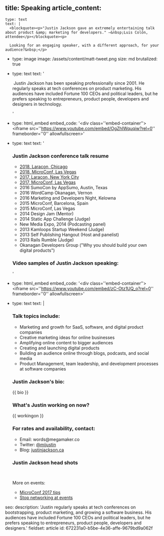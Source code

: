 title: Speaking
article_content:
  -
    type: text
    text: |
      <blockquote><p>"Justin Jackson gave an extremely entertaining talk about product &amp; marketing for developers." –&nbsp;Luis Colón, attendee</p></blockquote><p>
      
      Looking for an engaging speaker, with a different approach, for your audience?&nbsp;</p>
  -
    type: image
    image: /assets/content/matt-tweet.png
    size: md
    brutalized: true
  -
    type: text
    text: '<p>&nbsp;Justin Jackson has been speaking professionally since 2001. He regularly speaks at tech conferences on product marketing. His audiences have included Fortune 100&nbsp;CEOs and political leaders, but he prefers speaking to entrepreneurs, product people, developers and designers in technology.</p>'
  -
    type: html_embed
    embed_code: '<style>.embed-container { position: relative; padding-bottom: 56.25%; height: 0; overflow: hidden; max-width: 100%; -webkit-filter: grayscale(100%); filter: grayscale(100%); } .embed-container iframe, .embed-container object, .embed-container embed { position: absolute; top: 0; left: 0; width: 100%; height: 100%; }</style><div class=''embed-container''><iframe src=''https://www.youtube.com/embed/OgZhIWquqiw?rel=0'' frameborder=''0'' allowfullscreen></iframe></div>'
  -
    type: text
    text: '<h3>Justin Jackson conference talk resume</h3><ul><li><a href="https://www.flickr.com/photos/ninjaparade/43792024671/in/album-72157699336717324/">2018, Laracon, Chicago</a></li><li><a href="https://youtu.be/F-q3PLqMOoc">2018, MicroConf, Las Vegas</a></li><li><a href="https://www.youtube.com/watch?v=OgZhIWquqiw">2017, Laracon, New York City</a></li><li><a href="https://youtu.be/JGBAyzw0dG8?t=27s">2017, MicroConf, Las Vegas</a></li><li>2016 SumoCon by AppSumo, Austin, Texas</li><li>2016 WordCamp Okanagan, Vernon</li><li>2016 Marketing and&nbsp;Developers Night, Kelowna</li><li>2015 MicroConf, Barcelona, Spain</li><li>2015 MicroConf, Las Vegas</li><li>2014 Design Jam (Mentor)</li><li>2014 Static App Challenge (Judge)</li><li>New Media Expo, 2014 (Podcasting panel)</li><li>2013 Kamloops Startup Weekend (Judge)</li><li>2013 Self Publishing Hangout (Host and panelist)</li><li>2013 Rails Rumble (Judge)</li><li>Okanagan Developers Group ("Why you should build your own digital products")</li></ul><h3>Video samples of Justin Jackson speaking:</h3>'
  -
    type: html_embed
    embed_code: '<style>.embed-container { position: relative; padding-bottom: 56.25%; height: 0; overflow: hidden; max-width: 100%; } .embed-container iframe, .embed-container object, .embed-container embed { position: absolute; top: 0; left: 0; width: 100%; height: 100%; -webkit-filter: grayscale(100%); filter: grayscale(100%); }</style><div class=''embed-container''><iframe src=''https://www.youtube.com/embed/zC-Otz1UQ_o?rel=0'' frameborder=''0'' allowfullscreen></iframe></div>'
  -
    type: text
    text: |
      <h3>Talk topics include:</h3><ul><li>Marketing and growth for SaaS, software, and digital product companies</li><li>Creative marketing ideas for online businesses</li><li>Amplifying online content to bigger audiences</li><li>Creating and launching digital products</li><li>Building an audience online through blogs, podcasts, and social media</li><li>Product Management, team leadership, and development processes at software companies</li></ul><h3>Justin Jackson's bio:</h3><p>{{ bio }}</p><h3>What's Justin working on now?</h3><p>{{ workingon }}</p><h3>For rates and availability, contact:</h3><ul><li>Email: words@megamaker.co</li><li>Twitter: <a href="http://twitter.com/mijustin">@mijustin</a></li><li>Blog: <a href="http://justinjackson.ca">justinjackson.ca</a></li></ul><h3>Justin Jackson head shots</h3><p><br></p><p>More on events:
      
      </p><ul><li><a href="https://justinjackson.ca/microconf/">MicroConf 2017 tips</a></li><li><a href="https://justinjackson.ca/stop-networking/">Stop networking at events</a></li></ul>
seo:
  description: 'Justin regularly speaks at tech conferences on bootstrapping, product marketing, and growing a software business. His audiences have included Fortune 100 CEOs and political leaders, but he prefers speaking to entrepreneurs, product people, developers and designers.'
fieldset: article
id: 672231a0-b5be-4e36-affe-9679bd9a062f
